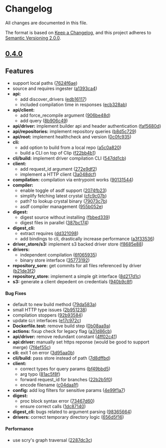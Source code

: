 # Changelog

All changes are documented in this file.

The format is based on [Keep a Changelog](https://keepachangelog.com/en/1.0.0/),
and this project adheres to [Semantic Versioning 2.0.0](https://semver.org/).

## [0.4.0](https://github.com/PlaceOS/build/compare/v0.1.1...v0.4.0)

## Features

*   support local paths ([7624f6ae](7624f6ae))
*   source and requires ingester ([a1393ca4](a1393ca4))
* **api:**
  *  add discover_drivers ([edb16117](edb16117))
  *  included compilation time in responses ([ecb328ab](ecb328ab))
* **api/client:**
  *  add force_recompile argument ([906be48d](906be48d))
  *  add query ([8b906c49](8b906c49))
* **api/driver:**  implement builder api and header authentication ([faf5680d](faf5680d))
* **api/repositories:**  implement repository queries ([b8d5c729](b8d5c729))
* **api/root:**  implement healthcheck and version ([0c0fc935](0c0fc935))
* **cli:**
  *  add option to build from a local repo ([a5c0a820](a5c0a820))
  *  build a CLI on top of Clip ([f22bb4b1](f22bb4b1))
* **cli/build:**  implement driver compilation CLI ([547dd1cb](547dd1cb))
* **client:**
  *  add request_id argument ([272e9df2](272e9df2))
  *  implement a HTTP client ([3a048dcf](3a048dcf))
* **compilation:**  compilation via entrypoint works ([90131544](90131544))
* **compiler:**
  *  enable toggle of asdf support ([2074fb23](2074fb23))
  *  simplify fetching latest crystal ([cfc9c07b](cfc9c07b))
  *  path? to lookup crystal binary ([79073c7b](79073c7b))
  *  asdf compiler management ([955b052e](955b052e))
* **digest:**
  *  digest source without installing ([fbbed339](fbbed339))
  *  digest files in parallel ([387bc174](387bc174))
* **digest_cli:**
  *  extract requires ([dd321098](dd321098))
  *  add bindings to cli, drastically increase performance ([a3f33536](a3f33536))
* **driver_store/s3:**  implement s3 backed driver store ([f8685e88](f8685e88))
* **drivers:**
  *  independent compilation ([6f065935](6f065935))
  *  binary store interface ([35773192](35773192))
* **repository_sore:**  get commits for all files referenced by driver ([b21de3f2](b21de3f2))
* **repository_store:**  implement a simple git interface ([8d217d1c](8d217d1c))
* **s3:**  generate a client depedent on credentials ([940b9c8f](940b9c8f))

#### Bug Fixes

*   default to new build method ([79da583a](79da583a))
*   small HTTP type issues ([2b951238](2b951238))
*   compilation stoppers ([92b93584](92b93584))
*   update `Git` interfaces ([e17c972c](e17c972c))
* **Dockerfile.test:**  remove build step ([0b08aa9a](0b08aa9a))
* **actions:**  fixup check for legacy flag ([a31d86cb](a31d86cb))
* **api/driver:**  remove redundant constant ([4ff02c41](4ff02c41))
* **api:driver:**  manually set https reponse (would be good to support merge) ([7f4ef55c](7f4ef55c))
* **cli:**  exit 1 on error ([3d95aa0b](3d95aa0b))
* **cli/build:**  pass store instead of path ([7d8dffbd](7d8dffbd))
* **client:**
  *  correct types for query params ([bf49bbd5](bf49bbd5))
  *  arg typo ([81ac5f8f](81ac5f8f))
  *  forward request_id for branches ([22b2b5f0](22b2b5f0))
  *  encode filename ([c04daa1f](c04daa1f))
* **config:**  add log filters for sensitive params ([4e99f1a7](4e99f1a7))
* **digest:**
  *  proc block syntax error ([73467d60](73467d60))
  *  ensure correct calls ([1dc87140](1dc87140))
* **digest_cli:**  bugs related to argument parsing ([98365664](98365664))
* **drivers:**  correct temporary directory logic ([656d5f16](656d5f16))

#### Performance

*   use scry's graph traversal ([2287dc3c](2287dc3c))
